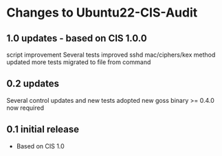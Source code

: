 # Changes to Ubuntu22-CIS-Audit

## 1.0 updates - based on CIS 1.0.0

script improvement
Several tests improved
sshd mac/ciphers/kex method updated
more tests migrated to file from command

## 0.2 updates

Several control updates and new tests
adopted new goss binary >= 0.4.0 now required

## 0.1 initial release

- Based on CIS 1.0
